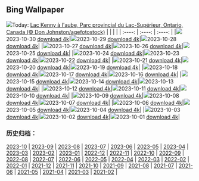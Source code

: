 ## Bing Wallpaper
![](https://global.bing.com/th?id=OHR.KennyLake_FR-CA9652787331_UHD.jpg&w=1000)Today: [Lac Kenny à l'aube, Parc provincial du Lac-Supérieur, Ontario, Canada  (© Don Johnston/agefotostock)](https://global.bing.com/th?id=OHR.KennyLake_FR-CA9652787331_UHD.jpg)
|      |      |      |
| :----: | :----: | :----: |
|![](https://global.bing.com/th?id=OHR.KennyLake_FR-CA9652787331_UHD.jpg&pid=hp&w=384&h=216&rs=1&c=4)2023-10-30 [download 4k](https://global.bing.com/th?id=OHR.KennyLake_FR-CA9652787331_UHD.jpg)|![](https://global.bing.com/th?id=OHR.FiveWinds_FR-CA7541007489_UHD.jpg&pid=hp&w=384&h=216&rs=1&c=4)2023-10-29 [download 4k](https://global.bing.com/th?id=OHR.FiveWinds_FR-CA7541007489_UHD.jpg)|![](https://global.bing.com/th?id=OHR.OldBridgeSkye_FR-CA7225455953_UHD.jpg&pid=hp&w=384&h=216&rs=1&c=4)2023-10-28 [download 4k](https://global.bing.com/th?id=OHR.OldBridgeSkye_FR-CA7225455953_UHD.jpg)|
|![](https://global.bing.com/th?id=OHR.ViennaAutumn_FR-CA7060863029_UHD.jpg&pid=hp&w=384&h=216&rs=1&c=4)2023-10-27 [download 4k](https://global.bing.com/th?id=OHR.ViennaAutumn_FR-CA7060863029_UHD.jpg)|![](https://global.bing.com/th?id=OHR.GrandStaircase_FR-CA6895096374_UHD.jpg&pid=hp&w=384&h=216&rs=1&c=4)2023-10-26 [download 4k](https://global.bing.com/th?id=OHR.GrandStaircase_FR-CA6895096374_UHD.jpg)|![](https://global.bing.com/th?id=OHR.FuzerCastle_FR-CA6749666735_UHD.jpg&pid=hp&w=384&h=216&rs=1&c=4)2023-10-25 [download 4k](https://global.bing.com/th?id=OHR.FuzerCastle_FR-CA6749666735_UHD.jpg)|
|![](https://global.bing.com/th?id=OHR.PoconosMaze_FR-CA6610174699_UHD.jpg&pid=hp&w=384&h=216&rs=1&c=4)2023-10-24 [download 4k](https://global.bing.com/th?id=OHR.PoconosMaze_FR-CA6610174699_UHD.jpg)|![](https://global.bing.com/th?id=OHR.AstoriaBridge_FR-CA6366797852_UHD.jpg&pid=hp&w=384&h=216&rs=1&c=4)2023-10-23 [download 4k](https://global.bing.com/th?id=OHR.AstoriaBridge_FR-CA6366797852_UHD.jpg)|![](https://global.bing.com/th?id=OHR.PersepolisRelief_FR-CA6174028626_UHD.jpg&pid=hp&w=384&h=216&rs=1&c=4)2023-10-22 [download 4k](https://global.bing.com/th?id=OHR.PersepolisRelief_FR-CA6174028626_UHD.jpg)|
|![](https://global.bing.com/th?id=OHR.PygmySloth_FR-CA0305105096_UHD.jpg&pid=hp&w=384&h=216&rs=1&c=4)2023-10-21 [download 4k](https://global.bing.com/th?id=OHR.PygmySloth_FR-CA0305105096_UHD.jpg)|![](https://global.bing.com/th?id=OHR.WaterLilyVietnam_FR-CA7076104642_UHD.jpg&pid=hp&w=384&h=216&rs=1&c=4)2023-10-20 [download 4k](https://global.bing.com/th?id=OHR.WaterLilyVietnam_FR-CA7076104642_UHD.jpg)|![](https://global.bing.com/th?id=OHR.KodiakAlaska_FR-CA6923861570_UHD.jpg&pid=hp&w=384&h=216&rs=1&c=4)2023-10-19 [download 4k](https://global.bing.com/th?id=OHR.KodiakAlaska_FR-CA6923861570_UHD.jpg)|
|![](https://global.bing.com/th?id=OHR.SpreadsheetDay_FR-CA6790377879_UHD.jpg&pid=hp&w=384&h=216&rs=1&c=4)2023-10-18 [download 4k](https://global.bing.com/th?id=OHR.SpreadsheetDay_FR-CA6790377879_UHD.jpg)|![](https://global.bing.com/th?id=OHR.GoldenEnchantments_FR-CA6675188914_UHD.jpg&pid=hp&w=384&h=216&rs=1&c=4)2023-10-17 [download 4k](https://global.bing.com/th?id=OHR.GoldenEnchantments_FR-CA6675188914_UHD.jpg)|![](https://global.bing.com/th?id=OHR.AutumnHedgehog_FR-CA6537528455_UHD.jpg&pid=hp&w=384&h=216&rs=1&c=4)2023-10-16 [download 4k](https://global.bing.com/th?id=OHR.AutumnHedgehog_FR-CA6537528455_UHD.jpg)|
|![](https://global.bing.com/th?id=OHR.RingEclipse_FR-CA6408238341_UHD.jpg&pid=hp&w=384&h=216&rs=1&c=4)2023-10-15 [download 4k](https://global.bing.com/th?id=OHR.RingEclipse_FR-CA6408238341_UHD.jpg)|![](https://global.bing.com/th?id=OHR.JasperDarkSky_FR-CA1010044700_UHD.jpg&pid=hp&w=384&h=216&rs=1&c=4)2023-10-14 [download 4k](https://global.bing.com/th?id=OHR.JasperDarkSky_FR-CA1010044700_UHD.jpg)|![](https://global.bing.com/th?id=OHR.IdahoBarn_FR-CA6251406821_UHD.jpg&pid=hp&w=384&h=216&rs=1&c=4)2023-10-13 [download 4k](https://global.bing.com/th?id=OHR.IdahoBarn_FR-CA6251406821_UHD.jpg)|
|![](https://global.bing.com/th?id=OHR.JohnDayFossil_FR-CA6129075559_UHD.jpg&pid=hp&w=384&h=216&rs=1&c=4)2023-10-12 [download 4k](https://global.bing.com/th?id=OHR.JohnDayFossil_FR-CA6129075559_UHD.jpg)|![](https://global.bing.com/th?id=OHR.SoprisSunrise_FR-CA5999894532_UHD.jpg&pid=hp&w=384&h=216&rs=1&c=4)2023-10-11 [download 4k](https://global.bing.com/th?id=OHR.SoprisSunrise_FR-CA5999894532_UHD.jpg)|![](https://global.bing.com/th?id=OHR.ThanksgivingDay_FR-CA0094476324_UHD.jpg&pid=hp&w=384&h=216&rs=1&c=4)2023-10-10 [download 4k](https://global.bing.com/th?id=OHR.ThanksgivingDay_FR-CA0094476324_UHD.jpg)|
|![](https://global.bing.com/th?id=OHR.OctoClam_FR-CA5864786299_UHD.jpg&pid=hp&w=384&h=216&rs=1&c=4)2023-10-09 [download 4k](https://global.bing.com/th?id=OHR.OctoClam_FR-CA5864786299_UHD.jpg)|![](https://global.bing.com/th?id=OHR.GrizzlyFalls_FR-CA5667931816_UHD.jpg&pid=hp&w=384&h=216&rs=1&c=4)2023-10-08 [download 4k](https://global.bing.com/th?id=OHR.GrizzlyFalls_FR-CA5667931816_UHD.jpg)|![](https://global.bing.com/th?id=OHR.TaughannockFalls_FR-CA5542512995_UHD.jpg&pid=hp&w=384&h=216&rs=1&c=4)2023-10-07 [download 4k](https://global.bing.com/th?id=OHR.TaughannockFalls_FR-CA5542512995_UHD.jpg)|
|![](https://global.bing.com/th?id=OHR.GentooJump_FR-CA1552519523_UHD.jpg&pid=hp&w=384&h=216&rs=1&c=4)2023-10-06 [download 4k](https://global.bing.com/th?id=OHR.GentooJump_FR-CA1552519523_UHD.jpg)|![](https://global.bing.com/th?id=OHR.TarantulaNebula_FR-CA1350814155_UHD.jpg&pid=hp&w=384&h=216&rs=1&c=4)2023-10-05 [download 4k](https://global.bing.com/th?id=OHR.TarantulaNebula_FR-CA1350814155_UHD.jpg)|![](https://global.bing.com/th?id=OHR.WhitsundaySwirl_FR-CA0986280043_UHD.jpg&pid=hp&w=384&h=216&rs=1&c=4)2023-10-04 [download 4k](https://global.bing.com/th?id=OHR.WhitsundaySwirl_FR-CA0986280043_UHD.jpg)|
|![](https://global.bing.com/th?id=OHR.VuittonFoundation_FR-CA0479769350_UHD.jpg&pid=hp&w=384&h=216&rs=1&c=4)2023-10-03 [download 4k](https://global.bing.com/th?id=OHR.VuittonFoundation_FR-CA0479769350_UHD.jpg)|![](https://global.bing.com/th?id=OHR.AssiniboineProvincialPark_FR-CA1452925229_UHD.jpg&pid=hp&w=384&h=216&rs=1&c=4)2023-10-02 [download 4k](https://global.bing.com/th?id=OHR.AssiniboineProvincialPark_FR-CA1452925229_UHD.jpg)|![](https://global.bing.com/th?id=OHR.ShenandoahFoliage_FR-CA9556023741_UHD.jpg&pid=hp&w=384&h=216&rs=1&c=4)2023-10-01 [download 4k](https://global.bing.com/th?id=OHR.ShenandoahFoliage_FR-CA9556023741_UHD.jpg)|

### 历史归档：
[2023-10](https://github.com/niumoo/bing-wallpaper/tree/main/picture/2023-10/) | [2023-09](https://github.com/niumoo/bing-wallpaper/tree/main/picture/2023-09/) | [2023-08](https://github.com/niumoo/bing-wallpaper/tree/main/picture/2023-08/) | [2023-07](https://github.com/niumoo/bing-wallpaper/tree/main/picture/2023-07/) | [2023-06](https://github.com/niumoo/bing-wallpaper/tree/main/picture/2023-06/) | [2023-05](https://github.com/niumoo/bing-wallpaper/tree/main/picture/2023-05/) | [2023-04](https://github.com/niumoo/bing-wallpaper/tree/main/picture/2023-04/) | [2023-03](https://github.com/niumoo/bing-wallpaper/tree/main/picture/2023-03/) | 
[2023-02](https://github.com/niumoo/bing-wallpaper/tree/main/picture/2023-02/) | [2023-01](https://github.com/niumoo/bing-wallpaper/tree/main/picture/2023-01/) | [2022-12](https://github.com/niumoo/bing-wallpaper/tree/main/picture/2022-12/) | [2022-11](https://github.com/niumoo/bing-wallpaper/tree/main/picture/2022-11/) | [2022-10](https://github.com/niumoo/bing-wallpaper/tree/main/picture/2022-10/) | [2022-09](https://github.com/niumoo/bing-wallpaper/tree/main/picture/2022-09/) | [2022-08](https://github.com/niumoo/bing-wallpaper/tree/main/picture/2022-08/) | [2022-07](https://github.com/niumoo/bing-wallpaper/tree/main/picture/2022-07/) | 
[2022-06](https://github.com/niumoo/bing-wallpaper/tree/main/picture/2022-06/) | [2022-05](https://github.com/niumoo/bing-wallpaper/tree/main/picture/2022-05/) | [2022-04](https://github.com/niumoo/bing-wallpaper/tree/main/picture/2022-04/) | [2022-03](https://github.com/niumoo/bing-wallpaper/tree/main/picture/2022-03/) | [2022-02](https://github.com/niumoo/bing-wallpaper/tree/main/picture/2022-02/) | [2022-01](https://github.com/niumoo/bing-wallpaper/tree/main/picture/2022-01/) | [2021-12](https://github.com/niumoo/bing-wallpaper/tree/main/picture/2021-12/) | [2021-11](https://github.com/niumoo/bing-wallpaper/tree/main/picture/2021-11/) | 
[2021-10](https://github.com/niumoo/bing-wallpaper/tree/main/picture/2021-10/) | [2021-09](https://github.com/niumoo/bing-wallpaper/tree/main/picture/2021-09/) | [2021-08](https://github.com/niumoo/bing-wallpaper/tree/main/picture/2021-08/) | [2021-07](https://github.com/niumoo/bing-wallpaper/tree/main/picture/2021-07/) | [2021-06](https://github.com/niumoo/bing-wallpaper/tree/main/picture/2021-06/) | [2021-05](https://github.com/niumoo/bing-wallpaper/tree/main/picture/2021-05/) | [2021-04](https://github.com/niumoo/bing-wallpaper/tree/main/picture/2021-04/) | [2021-03](https://github.com/niumoo/bing-wallpaper/tree/main/picture/2021-03/) | 
[2021-02](https://github.com/niumoo/bing-wallpaper/tree/main/picture/2021-02/) | 